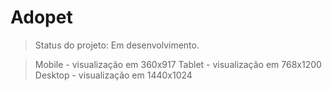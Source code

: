 <h1>Adopet</h1>

>Status do projeto: Em desenvolvimento.

>Mobile - visualização em 360x917
>Tablet - visualização em 768x1200
>Desktop - visualização em 1440x1024
